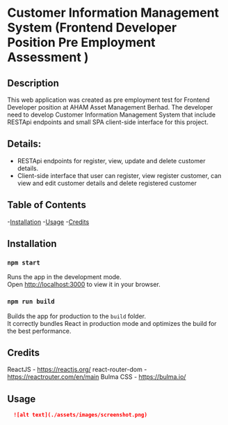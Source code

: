 # Customer Information Management System (Frontend Developer Position Pre Employment Assessment )

## Description

This web application was created as pre employment test for Frontend Developer position at AHAM Asset Management Berhad. The developer need to develop Customer Information Management System that include RESTApi endpoints and small SPA client-side interface for this project. 

## Details:
- RESTApi endpoints for register, view, update and delete customer details.
- Client-side interface that user can register, view register customer, can view and edit customer details and delete registered customer

## Table of Contents
-[Installation](#installation)
-[Usage](#usage)
-[Credits](#credits)

## Installation

### `npm start`
Runs the app in the development mode.\
Open [http://localhost:3000](http://localhost:3000) to view it in your browser.

### `npm run build`
Builds the app for production to the `build` folder.\
It correctly bundles React in production mode and optimizes the build for the best performance.


## Credits
ReactJS - https://reactjs.org/
react-router-dom - https://reactrouter.com/en/main
Bulma CSS - https://bulma.io/

## Usage
  ```md
    ![alt text](./assets/images/screenshot.png)
  ```
    

